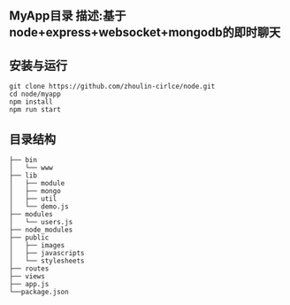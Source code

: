 
## MyApp目录 描述:基于node+express+websocket+mongodb的即时聊天

## 安装与运行

    git clone https://github.com/zhoulin-cirlce/node.git
    cd node/myapp
    npm install
    npm run start
## 目录结构
```
├── bin                   
│   └── www
├── lib
│   ├── module
│   ├── mongo 
│   ├── util 
│   └── demo.js 
├── modules
│   └── users.js
├── node_modules
├── public
│   ├── images
│   ├── javascripts
│   └── stylesheets
├── routes
├── views
├── app.js
└──package.json
```
